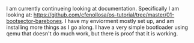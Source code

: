 I am currently continueing looking at documentation. Specifically
I am looking at:
https://github.com/cfenollosa/os-tutorial/tree/master/01-bootsector-barebones. 
I have my enviorment mostly set up, and am installing more things as I go along.
I have a very simple bootloader using qemu that doesn't do much work, but there 
is proof that it is working.
